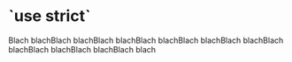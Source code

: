 <h1> `use strict` </h1>
Blach blachBlach blachBlach blachBlach blachBlach blachBlach blachBlach blachBlach blachBlach blachBlach blach 
